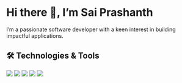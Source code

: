 <div align="left">
  <h1>Hi there 👋, I’m Sai Prashanth</h1>
  <p>I’m a passionate software developer with a keen interest in building impactful applications.</p>
</div>

<div align="left">
  <h2>🛠️ Technologies & Tools</h2>
      <a href="#"><img src="https://skillicons.dev/icons?i=js,py" /></a>
      <a href="#"><img src="https://skillicons.dev/icons?i=react,nodejs,express,flask,django" /></a>
      <a href="#"><img src="https://skillicons.dev/icons?i=bootstrap,tailwind" /></a>
      <a href="#"><img src="https://skillicons.dev/icons?i=mongodb,postgresql" /></a>
      <a href="#"><img src="https://skillicons.dev/icons?i=docker,kubernetes,postman,git,github,vscode" /></a>
</div>

